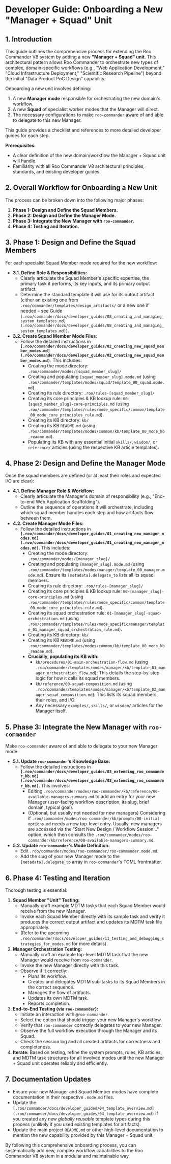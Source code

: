 # Developer Guide: Onboarding a New "Manager + Squad" Unit

## 1. Introduction

This guide outlines the comprehensive process for extending the Roo Commander V8 system by adding a new **"Manager + Squad" unit**. This architectural pattern allows Roo Commander to orchestrate new types of complex, domain-specific workflows (e.g., "Web Application Development," "Cloud Infrastructure Deployment," "Scientific Research Pipeline") beyond the initial "Data Product PoC Design" capability.

Onboarding a new unit involves defining:
1.  A new **Manager mode** responsible for orchestrating the new domain's workflow.
2.  A new **Squad** of specialist worker modes that the Manager will direct.
3.  The necessary configurations to make `roo-commander` aware of and able to delegate to this new Manager.

This guide provides a checklist and references to more detailed developer guides for each step.

**Prerequisites:**
*   A clear definition of the new domain/workflow the Manager + Squad unit will handle.
*   Familiarity with all Roo Commander V8 architectural principles, standards, and existing developer guides.

## 2. Overall Workflow for Onboarding a New Unit

The process can be broken down into the following major phases:

1.  **Phase 1: Design and Define the Squad Members.**
2.  **Phase 2: Design and Define the Manager Mode.**
3.  **Phase 3: Integrate the New Manager with `roo-commander`.**
4.  **Phase 4: Testing and Iteration.**

## 3. Phase 1: Design and Define the Squad Members

For each specialist Squad Member mode required for the new workflow:

*   **3.1. Define Role & Responsibilities:**
    *   Clearly articulate the Squad Member's specific expertise, the primary task it performs, its key inputs, and its primary output artifact.
    *   Determine the standard template it will use for its output artifact (either an existing one from `.roo/commander/templates/design_artifacts/` or a new one if needed – see Guide `[.roo/commander/docs/developer_guides/08_creating_and_managing_system_templates.md](.roo/commander/docs/developer_guides/08_creating_and_managing_system_templates.md)`).
*   **3.2. Create Squad Member Mode Files:**
    *   Follow the detailed instructions in **`[.roo/commander/docs/developer_guides/02_creating_new_squad_member_modes.md](.roo/commander/docs/developer_guides/02_creating_new_squad_member_modes.md)`**. This includes:
        *   Creating the mode directory: `.roo/commander/modes/[squad_member_slug]/`
        *   Creating and populating `[squad_member_slug].mode.md` (using `.roo/commander/templates/modes/squad/template_00_squad.mode.md`).
        *   Creating its rule directory: `.roo/rules-[squad_member_slug]/`
        *   Creating its core principles & KB lookup rule: `00-[squad_member_slug]-core-principles.md` (using `.roo/commander/templates/rules/mode_specific/common/template_00_mode_core_principles_rule.md`).
        *   Creating its KB directory: `kb/`
        *   Creating its KB `README.md` (using `.roo/commander/templates/modes/common/kb/template_00_mode_kb_readme.md`).
        *   Populating its KB with any essential initial `skills/`, `wisdom/`, or `reference/` articles (using the respective KB article templates).

## 4. Phase 2: Design and Define the Manager Mode

Once the squad members are defined (or at least their roles and expected I/O are clear):

*   **4.1. Define Manager Role & Workflow:**
    *   Clearly articulate the Manager's domain of responsibility (e.g., "End-to-end Web Application Scaffolding").
    *   Outline the sequence of operations it will orchestrate, including which squad member handles each step and how artifacts flow between them.
*   **4.2. Create Manager Mode Files:**
    *   Follow the detailed instructions in **`[.roo/commander/docs/developer_guides/01_creating_new_manager_modes.md](.roo/commander/docs/developer_guides/01_creating_new_manager_modes.md)`**. This includes:
        *   Creating the mode directory: `.roo/commander/modes/[manager_slug]/`
        *   Creating and populating `[manager_slug].mode.md` (using `.roo/commander/templates/modes/manager/template_00_manager.mode.md`). Ensure its `[metadata].delegate_to` lists all its squad members.
        *   Creating its rule directory: `.roo/rules-[manager_slug]/`
        *   Creating its core principles & KB lookup rule: `00-[manager_slug]-core-principles.md` (using `.roo/commander/templates/rules/mode_specific/common/template_00_mode_core_principles_rule.md`).
        *   Creating its squad orchestration rule: `01-[manager_slug]-squad-orchestration.md` (using `.roo/commander/templates/rules/mode_specific/manager/template_01_manager_squad_orchestration_rule.md`).
        *   Creating its KB directory: `kb/`
        *   Creating its KB `README.md` (using `.roo/commander/templates/modes/common/kb/template_00_mode_kb_readme.md`).
        *   **Crucially, populating its KB with:**
            *   `kb/procedures/01-main-orchestration-flow.md` (using `.roo/commander/templates/modes/manager/kb/template_01_manager_orchestration_flow.md`): This details the step-by-step logic for how it calls its squad members.
            *   `kb/reference/00-squad-composition.md` (using `.roo/commander/templates/modes/manager/kb/template_02_manager_squad_composition.md`): This lists its squad members, their roles, and I/O.
            *   Any necessary `examples/`, `skills/`, or `wisdom/` articles for the Manager itself.

## 5. Phase 3: Integrate the New Manager with `roo-commander`

Make `roo-commander` aware of and able to delegate to your new Manager mode:

*   **5.1. Update `roo-commander`'s Knowledge Base:**
    *   Follow the detailed instructions in **`[.roo/commander/docs/developer_guides/03_extending_roo_commander_kb.md](.roo/commander/docs/developer_guides/03_extending_roo_commander_kb.md)`**. This involves:
        *   Editing `.roo/commander/modes/roo-commander/kb/reference/00-available-managers-summary.md` to add an entry for your new Manager (user-facing workflow description, its slug, brief domain, typical goal).
        *   (Optional, but usually not needed for new managers) Considering if `.roo/commander/modes/roo-commander/kb/prompts/00-initial-options.md` needs a new top-level entry. Usually, new managers are accessed via the "Start New Design / Workflow Session..." option, which then consults the `.roo/commander/modes/roo-commander/kb/reference/00-available-managers-summary.md`.
*   **5.2. Update `roo-commander`'s Mode Definition:**
    *   Edit `.roo/commander/modes/roo-commander/roo-commander.mode.md`.
    *   Add the slug of your new Manager mode to the `[metadata].delegate_to` array in `roo-commander`'s TOML frontmatter.

## 6. Phase 4: Testing and Iteration

Thorough testing is essential:

1.  **Squad Member "Unit" Testing:**
    *   Manually craft example MDTM tasks that each Squad Member would receive from the new Manager.
    *   Invoke each Squad Member directly with its sample task and verify it produces the correct output artifact and updates its MDTM task file appropriately.
    *   (Refer to the upcoming `.roo/commander/docs/developer_guides/11_testing_and_debugging_strategies_for_modes.md` for more details).
2.  **Manager Orchestration Testing:**
    *   Manually craft an example top-level MDTM task that the new Manager would receive from `roo-commander`.
    *   Invoke the new Manager directly with this task.
    *   Observe if it correctly:
        *   Plans its workflow.
        *   Creates and delegates MDTM sub-tasks to its Squad Members in the correct sequence.
        *   Manages the flow of artifacts.
        *   Updates its own MDTM task.
        *   Reports completion.
3.  **End-to-End Testing (via `roo-commander`):**
    *   Initiate an interaction with `@roo-commander`.
    *   Select the option that should trigger your new Manager's workflow.
    *   Verify that `roo-commander` correctly delegates to your new Manager.
    *   Observe the full workflow execution through the Manager and its Squad.
    *   Check the session log and all created artifacts for correctness and completeness.
4.  **Iterate:** Based on testing, refine the system prompts, rules, KB articles, and MDTM task structures for all involved modes until the new Manager + Squad unit operates reliably and efficiently.

## 7. Documentation Updates

*   Ensure your new Manager and Squad Member modes have complete documentation in their respective `.mode.md` files.
*   Update the `[.roo/commander/docs/developer_guides/04_template_overview.md](.roo/commander/docs/developer_guides/04_template_overview.md)` if you created any new *globally reusable* template types during this process (unlikely if you used existing templates for artifacts).
*   Update the main project `README.md` or other high-level documentation to mention the new capability provided by this Manager + Squad unit.

By following this comprehensive onboarding process, you can systematically add new, complex workflow capabilities to the Roo Commander V8 system in a modular and maintainable way.